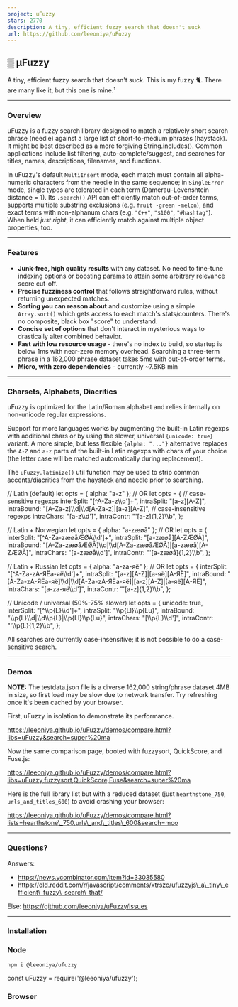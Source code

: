 ```yaml
---
project: uFuzzy
stars: 2770
description: A tiny, efficient fuzzy search that doesn't suck
url: https://github.com/leeoniya/uFuzzy
---
```


▒ μFuzzy
--------

A tiny, efficient fuzzy search that doesn't suck. This is my fuzzy 🐈. There are many like it, but this one is mine.¹

* * *

### Overview

uFuzzy is a fuzzy search library designed to match a relatively short search phrase (needle) against a large list of short-to-medium phrases (haystack). It might be best described as a more forgiving String.includes(). Common applications include list filtering, auto-complete/suggest, and searches for titles, names, descriptions, filenames, and functions.

In uFuzzy's default `MultiInsert` mode, each match must contain all alpha-numeric characters from the needle in the same sequence; in `SingleError` mode, single typos are tolerated in each term (Damerau–Levenshtein distance = 1). Its `.search()` API can efficiently match out-of-order terms, supports multiple substring exclusions (e.g. `fruit -green -melon`), and exact terms with non-alphanum chars (e.g. `"C++"`, `"$100"`, `"#hashtag"`). When held _just right_, it can efficiently match against multiple object properties, too.

* * *

### Features

-   **Junk-free, high quality results** with any dataset. No need to fine-tune indexing options or boosting params to attain some arbitrary relevance score cut-off.
-   **Precise fuzziness control** that follows straightforward rules, without returning unexpected matches.
-   **Sorting you can reason about** and customize using a simple `Array.sort()` which gets access to each match's stats/counters. There's no composite, black box "score" to understand.
-   **Concise set of options** that don't interact in mysterious ways to drastically alter combined behavior.
-   **Fast with low resource usage** - there's no index to build, so startup is below 1ms with near-zero memory overhead. Searching a three-term phrase in a 162,000 phrase dataset takes 5ms with out-of-order terms.
-   **Micro, with zero dependencies** - currently ~7.5KB min

* * *

### Charsets, Alphabets, Diacritics

uFuzzy is optimized for the Latin/Roman alphabet and relies internally on non-unicode regular expressions.

Support for more languages works by augmenting the built-in Latin regexps with additional chars or by using the slower, universal `{unicode: true}` variant. A more simple, but less flexible `{alpha: "..."}` alternative replaces the `A-Z` and `a-z` parts of the built-in Latin regexps with chars of your choice (the letter case will be matched automatically during replacement).

The `uFuzzy.latinize()` util function may be used to strip common accents/diacritics from the haystack and needle prior to searching.

// Latin (default)
let opts \= { alpha: "a-z" };
// OR
let opts \= {
  // case-sensitive regexps
  interSplit: "\[^A-Za-z\\\\d'\]+",
  intraSplit: "\[a-z\]\[A-Z\]",
  intraBound: "\[A-Za-z\]\\\\d|\\\\d\[A-Za-z\]|\[a-z\]\[A-Z\]",
  // case-insensitive regexps
  intraChars: "\[a-z\\\\d'\]",
  intraContr: "'\[a-z\]{1,2}\\\\b",
};

// Latin + Norwegian
let opts \= { alpha: "a-zæøå" };
// OR
let opts \= {
  interSplit: "\[^A-Za-zæøåÆØÅ\\\\d'\]+",
  intraSplit: "\[a-zæøå\]\[A-ZÆØÅ\]",
  intraBound: "\[A-Za-zæøåÆØÅ\]\\\\d|\\\\d\[A-Za-zæøåÆØÅ\]|\[a-zæøå\]\[A-ZÆØÅ\]",
  intraChars: "\[a-zæøå\\\\d'\]",
  intraContr: "'\[a-zæøå\]{1,2}\\\\b",
};

// Latin + Russian
let opts \= { alpha: "a-zа-яё" };
// OR
let opts \= {
  interSplit: "\[^A-Za-zА-ЯЁа-яё\\\\d'\]+",
  intraSplit: "\[a-z\]\[A-Z\]|\[а-яё\]\[А-ЯЁ\]",
  intraBound: "\[A-Za-zА-ЯЁа-яё\]\\\\d|\\\\d\[A-Za-zА-ЯЁа-яё\]|\[a-z\]\[A-Z\]|\[а-яё\]\[А-ЯЁ\]",
  intraChars: "\[a-zа-яё\\\\d'\]",
  intraContr: "'\[a-z\]{1,2}\\\\b",
};

// Unicode / universal (50%-75% slower)
let opts \= {
  unicode: true,
  interSplit: "\[^\\\\p{L}\\\\d'\]+",
  intraSplit: "\\\\p{Ll}\\\\p{Lu}",
  intraBound: "\\\\p{L}\\\\d|\\\\d\\\\p{L}|\\\\p{Ll}\\\\p{Lu}",
  intraChars: "\[\\\\p{L}\\\\d'\]",
  intraContr: "'\\\\p{L}{1,2}\\\\b",
};

All searches are currently case-insensitive; it is not possible to do a case-sensitive search.

* * *

### Demos

**NOTE:** The testdata.json file is a diverse 162,000 string/phrase dataset 4MB in size, so first load may be slow due to network transfer. Try refreshing once it's been cached by your browser.

First, uFuzzy in isolation to demonstrate its performance.

https://leeoniya.github.io/uFuzzy/demos/compare.html?libs=uFuzzy&search=super%20ma

Now the same comparison page, booted with fuzzysort, QuickScore, and Fuse.js:

https://leeoniya.github.io/uFuzzy/demos/compare.html?libs=uFuzzy,fuzzysort,QuickScore,Fuse&search=super%20ma

Here is the full library list but with a reduced dataset (just `hearthstone_750`, `urls_and_titles_600`) to avoid crashing your browser:

https://leeoniya.github.io/uFuzzy/demos/compare.html?lists=hearthstone\_750,urls\_and\_titles\_600&search=moo

* * *

### Questions?

Answers:

-   https://news.ycombinator.com/item?id=33035580
-   https://old.reddit.com/r/javascript/comments/xtrszc/ufuzzyjs\_a\_tiny\_efficient\_fuzzy\_search\_that/

Else: https://github.com/leeoniya/uFuzzy/issues

* * *

### Installation

### Node

```
npm i @leeoniya/ufuzzy
```

const uFuzzy \= require('@leeoniya/ufuzzy');

### Browser

<script src\="./dist/uFuzzy.iife.min.js"\></script\>

* * *

### Example

let haystack \= \[
    'puzzle',
    'Super Awesome Thing (now with stuff!)',
    'FileName.js',
    '/feeding/the/catPic.jpg',
\];

let needle \= 'feed cat';

let opts \= {};

let uf \= new uFuzzy(opts);

// pre-filter
let idxs \= uf.filter(haystack, needle);

// idxs can be null when the needle is non-searchable (has no alpha-numeric chars)
if (idxs != null && idxs.length \> 0) {
  // sort/rank only when <= 1,000 items
  let infoThresh \= 1e3;

  if (idxs.length <= infoThresh) {
    let info \= uf.info(idxs, haystack, needle);

    // order is a double-indirection array (a re-order of the passed-in idxs)
    // this allows corresponding info to be grabbed directly by idx, if needed
    let order \= uf.sort(info, haystack, needle);

    // render post-filtered & ordered matches
    for (let i \= 0; i < order.length; i++) {
      // using info.idx here instead of idxs because uf.info() may have
      // further reduced the initial idxs based on prefix/suffix rules
      console.log(haystack\[info.idx\[order\[i\]\]\]);
    }
  }
  else {
    // render pre-filtered but unordered matches
    for (let i \= 0; i < idxs.length; i++) {
      console.log(haystack\[idxs\[i\]\]);
    }
  }
}

* * *

### Integrated Search

uFuzzy provides a `uf.search(haystack, needle, outOfOrder = 0, infoThresh = 1e3) => [idxs, info, order]` wrapper which combines the `filter`, `info`, `sort` steps above. This method also implements efficient logic for matching search terms out of order and support for multiple substring exclusions, e.g. `fruit -green -melon`.

* * *

### Match Highlighting

Get your ordered matches first:

let haystack \= \[
  'foo',
  'bar',
  'cowbaz',
\];

let needle \= 'ba';

let u \= new uFuzzy();

let idxs \= u.filter(haystack, needle);
let info \= u.info(idxs, haystack, needle);
let order \= u.sort(info, haystack, needle);

Basic innerHTML highlighter (`<mark>`\-wrapped ranges):

let innerHTML \= '';

for (let i \= 0; i < order.length; i++) {
  let infoIdx \= order\[i\];

  innerHTML += uFuzzy.highlight(
    haystack\[info.idx\[infoIdx\]\],
    info.ranges\[infoIdx\],
  ) + '<br>';
}

console.log(innerHTML);

innerHTML highlighter with custom marking function (`<b>`\-wrapped ranges):

let innerHTML \= '';

const mark \= (part, matched) \=> matched ? '<b>' + part + '</b>' : part;

for (let i \= 0; i < order.length; i++) {
  let infoIdx \= order\[i\];

  innerHTML += uFuzzy.highlight(
    haystack\[info.idx\[infoIdx\]\],
    info.ranges\[infoIdx\],

    mark,
  ) + '<br>';
}

console.log(innerHTML);

DOM/JSX element highlighter with custom marking and append functions:

let domElems \= \[\];

const mark \= (part, matched) \=> {
  let el \= matched ? document.createElement('mark') : document.createElement('span');
  el.textContent \= part;
  return el;
};

const append \= (accum, part) \=> { accum.push(part); };

for (let i \= 0; i < order.length; i++) {
  let infoIdx \= order\[i\];

  let matchEl \= document.createElement('div');

  let parts \= uFuzzy.highlight(
    haystack\[info.idx\[infoIdx\]\],
    info.ranges\[infoIdx\],

    mark,
    \[\],
    append,
  );

  matchEl.append(...parts);

  domElems.push(matchEl);
}

document.getElementById('matches').append(...domElems);

* * *

### How It Works

uFuzzy has two operational modes which differ in matching strategy:

-   **intraMode: 0** (default) requires all alpha-numeric characters in each search term to exist in the same sequence in all matches. For example, when searching for "**cat**", this mode is capable of matching the strings below. What is _actually_ matched will depend on additonal fuzziness settings.
    -   **cat**
    -   **c**o**at**
    -   s**c**r**at**ch
    -   **ca**n**t**ina
    -   tra**c**tors **a**re la**t**e
-   **intraMode: 1** allows for a single error in each term of the search phrase, where an error is one of: substitution (replacement), transposition (swap), insertion (addition), or deletion (omission). The search strings with errors below can return matches containing "**example**". What is _actually_ matched will depend on additonal fuzziness settings. In contrast to the previous mode, searching for "**example**" will never match "**ex**tr**a** **m**a**ple**".
    -   `example` - exact
    -   `examplle` - single insertion (addition)
    -   `exemple` - single substitution (replacement)
    -   `exmaple` - single transposition (swap)
    -   `exmple` - single deletion (omission)
    -   `xamp` - partial
    -   `xmap` - partial with transposition

There are 3 phases to a search:

1.  **Filter** filters the full `haystack` with a fast RegExp compiled from your `needle` without doing any extra ops. It returns an array of matched indices in original order.
2.  **Info** collects more detailed stats about the filtered matches, such as start offsets, fuzz level, prefix/suffix counters, etc. It also gathers substring match positions for range highlighting. Finally, it filters out any matches that don't conform to the desired prefix/suffix rules. To do all this it re-compiles the `needle` into two more-expensive RegExps that can partition each match. Therefore, it should be run on a reduced subset of the haystack, usually returned by the Filter phase. The uFuzzy demo is gated at <= 1,000 filtered items, before moving ahead with this phase.
3.  **Sort** does an `Array.sort()` to determine final result order, utilizing the `info` object returned from the previous phase. A custom sort function can be provided via a uFuzzy option: `{sort: (info, haystack, needle) => idxsOrder}`.

* * *

### API

A liberally-commented 200 LoC uFuzzy.d.ts file.

* * *

### Options

Options with an **inter** prefix apply to allowances _in between_ search terms, while those with an **intra** prefix apply to allowances _within_ each search term.

Option

Description

Default

Examples

`intraMode`

How term matching should be performed

`0`

`0` MultiInsert  
`1` SingleError  
  
See How It Works

`intraIns`

Max number of extra chars allowed  
between each char within a term

Matches the value of `intraMode` (either `0` or `1`)

Searching "cat"...  
`0` can match: **cat**, s**cat**, **cat**ch, va**cat**e  
`1` also matches: **ca**r**t**, **c**h**a**p**t**er, out**ca**s**t**  

`interIns`

Max number of extra chars allowed between terms

`Infinity`

Searching "where is"...  
`Infinity` can match: **where is**, **where** have blah w**is**dom  
`5` cannot match: where have blah wisdom  

`intraSub`  
`intraTrn`  
`intraDel`  

For `intraMode: 1` only,  
Error types to tolerate within terms

Matches the value of `intraMode` (either `0` or `1`)

`0` No  
`1` Yes  

`intraChars`

Partial regexp for allowed insert  
chars between each char within a term

`[a-z\d']`

`[a-z\d]` matches only alpha-numeric (case-insensitive)  
`[\w-]` would match alpha-numeric, undercore, and hyphen  

`intraFilt`

Callback for excluding results based on term & match

`(term, match, index) => true`

Do your own thing, maybe... - Length diff threshold  
\- Levenshtein distance  
\- Term offset or content  

`interChars`

Partial regexp for allowed chars between terms

`.`

`.` matches all chars  
`[^a-z\d]` would only match whitespace and punctuation  

`interLft`

Determines allowable term left boundary

`0`

Searching "mania"...  
`0` any - anywhere: ro**mania**n  
`1` loose - whitespace, punctuation, alpha-num, case-change transitions: Track**Mania**, **mania**c  
`2` strict - whitespace, punctuation: **mania**cally  

`interRgt`

Determines allowable term right boundary

`0`

Searching "mania"...  
`0` any - anywhere: ro**mania**n  
`1` loose - whitespace, punctuation, alpha-num, case-change transitions: **Mania**Star  
`2` strict - whitespace, punctuation: **mania**\_foo  

`sort`

Custom result sorting function

`(info, haystack, needle) => idxsOrder`

Default: Search sort, prioritizes full term matches and char density  
Demo: Typeahead sort, prioritizes start offset and match length  

* * *

### A biased appraisal of similar work

This assessment is extremely narrow and, of course, biased towards my use cases, text corpus, and my complete expertise in operating my own library. It is highly probable that I'm not taking full advantage of some feature in other libraries that may significantly improve outcomes along some axis; I welcome improvement PRs from anyone with deeper library knowledge than afforded by my hasty 10min skim over any "Basic usage" example and README doc.

#### Search quality

Can-of-worms #1.

Before we discuss performance let's talk about search quality, because speed is irrelevant when your results are a strange medly of "Oh yeah!" and "WTF?".

Search quality is very subjective. What constitutes a good top match in a "typeahead / auto-suggest" case can be a poor match in a "search / find-all" scenario. Some solutions optimize for the latter, some for the former. It's common to find knobs that skew the results in either direction, but these are often by-feel and imperfect, being little more than a proxy to producing a single, composite match "score".

**UPDATE (2024):** The critique below regarding bizzare matches is only true for the _default_ config of Fuse.js. Counterintuitively, setting `ignoreFieldNorm: true` improved the results considerably, but ordering of the high quality matches remains ungreat.

Let's take a look at some matches produced by the most popular fuzzy search library, Fuse.js and some others for which match highlighting is implemented in the demo.

Searching for the partial term **"twili"**, we see these results appearing above numerous obvious **"twilight"** results:

https://leeoniya.github.io/uFuzzy/demos/compare.html?libs=uFuzzy,fuzzysort,QuickScore,Fuse&search=twili

-   **twi**r**li**ng
-   **T**he total number of received alerts that **w**ere **i**nva**li**d.
-   **T**om Clancy's Ghost Recon **Wil**dlands - AS**I**A Pre-order Standard Uplay Activation
-   **t**heHunter™: Call of the **Wi**ld - Bearclaw **Li**te CB-60

Not only are these poor matches in isolation, but they actually rank higher than literal substrings.

Finishing the search term to **"twilight"**, _still_ scores bizzare results higher:

https://leeoniya.github.io/uFuzzy/demos/compare.html?libs=uFuzzy,fuzzysort,QuickScore,Fuse&search=twilight

-   Magic: **T**he Gathering - Duels of the Planeswalkers **Wi**ngs of **Light** Unlock
-   **T**he **Wil**d E**ight**

Some engines do better with partial prefix matches, at the expense of higher startup/indexing cost:

https://leeoniya.github.io/uFuzzy/demos/compare.html?libs=uFuzzy,FlexSearch,match-sorter,MiniSearch&search=twili

Here, `match-sorter` returns 1,384 results, but only the first 40 are relevant. How do we know where the cut-off is?

#### Performance

Can-of-worms #2.

All benchmarks suck, but this one might suck more than others.

-   I've tried to follow any "best performance" advice when I could find it in each library's docs, but it's a certainty that some stones were left unturned when implementing ~20 different search engines.
-   Despite my best efforts, result quality is still extremely variable between libraries, and even between search terms. In some cases, results are very poor but the library is very fast; in other cases, the results are better, but the library is quite slow. What use is extreme speed when the search quality is sub-par? This is a subjective, nuanced topic that will surely affect how you interpret these numbers. I consider uFuzzy's search quality second-to-none, so my view of most faster libraries is typically one of quality trade-offs I'm happy not to have made. I encourage you to evaluate the results for all benched search phrases manually to decide this for yourself.
-   Many fulltext & document-search libraries compared here are designed to work best with exact terms rather than partial matches (which this benchmark is skewed towards).

Still, something is better than a hand-wavy YMMV/do-it-yourself dismissal and certainly better than nothing.

#### Benchmark

**Environment**

Date

2023-10

Hardware

CPU: Ryzen 7 PRO 5850U (1.9GHz, 7nm, 15W TDP)  
RAM: 48GB  
SSD: Samsung SSD 980 PRO 1TB (NVMe)  

OS

EndeavourOS (Arch Linux)  
v6.5.4-arch2-1 x86\_64

Chrome

v117.0.5938.132

-   Each benchmark can be run by changing the `libs` parameter to the desired library name: https://leeoniya.github.io/uFuzzy/demos/compare.html?bench&libs=uFuzzy
-   Results output is suppressed in `bench` mode to avoid benchmarking the DOM.
-   Measurements are taken in the Performance secrion of Chrome's DevTools by recording several reloads of the bench page, with forced garbage collection in between. The middle/typical run is used to collect numbers.
-   The search corpus is 162,000 words and phrases, loaded from a 4MB testdata.json.
-   The benchmark types and then deletes, character-by-character (every 20ms) the following search terms, triggering a search for each keypress: `test`, `chest`, `super ma`, `mania`, `puzz`, `prom rem stor`, `twil`.

To evaluate the results for each library, or to compare several, simply visit the same page with more `libs` and without `bench`: https://leeoniya.github.io/uFuzzy/demos/compare.html?libs=uFuzzy,fuzzysort,QuickScore,Fuse&search=super%20ma.

There are several metrics evaluated:

-   Init time - how long it takes to load the library and build any required index to perform searching.
-   Bench runtime - how long it takes to execute all searches.
-   Memory required - peak JS heap size used during the bench as well as how much is still retained after a forced garbage collection at the end.
-   GC cost - how much time is needed to collect garbage at the end (main thread jank)

Lib

Stars

Size (min)

Init

Search  
(x 86)

Heap (peak)

Retained

GC

uFuzzy (try)

★ 2.3k

7.6KB

0.5ms

434ms

28.4MB

7.4MB

18ms

uFuzzy (try)  
(external prefix caching)

210ms

27.8MB

7.4MB

18ms

uFuzzy (try)  
(outOfOrder, fuzzier)

545ms

29.5MB

7.4MB

18ms

uFuzzy (try)  
(outOfOrder, fuzzier, SingleError)

508ms

30.0MB

7.4MB

18ms

\-------

Fuse.js (try)

★ 16.6k

24.2KB

31ms

33875ms

245MB

13.9MB

25ms

FlexSearch (Light) (try)

★ 10.7k

6.2KB

3210ms

83ms

670MB

316MB

553ms

Lunr.js (try)

★ 8.7k

29.4KB

1704ms

996ms

380MB

123MB

166ms

Orama (formerly Lyra) (try)

★ 6.4k

41.5KB

2650ms

225ms

313MB

192MB

180ms

MiniSearch (try)

★ 3.4k

29.1KB

504ms

1453ms

438MB

67MB

105ms

match-sorter (try)

★ 3.4k

7.3KB

0.1ms

6245ms

71MB

7.3MB

12ms

fuzzysort (try)

★ 3.4k

6.2KB

50ms

1321ms

175MB

84MB

63ms

Wade (try)

★ 3k

4KB

781ms

194ms

438MB

42MB

130ms

fuzzysearch (try)

★ 2.7k

0.2KB

0.1ms

529ms

26.2MB

7.3MB

18ms

js-search (try)

★ 2.1k

17.1KB

5620ms

1190ms

1740MB

734MB

2600ms

Elasticlunr.js (try)

★ 2k

18.1KB

933ms

1330ms

196MB

70MB

135ms

Fuzzyset (try)

★ 1.4k

2.8KB

2962ms

606ms

654MB

238MB

239ms

search-index (try)

★ 1.4k

168KB

RangeError: Maximum call stack size exceeded

sifter.js (try)

★ 1.1k

7.5KB

3ms

1070ms

46.2MB

10.6MB

18ms

fzf-for-js (try)

★ 831

15.4KB

50ms

6290ms

153MB

25MB

18ms

fuzzy (try)

★ 819

1.4KB

0.1ms

5427ms

72MB

7.3MB

14ms

fast-fuzzy (try)

★ 346

18.2KB

790ms

19266ms

550MB

165MB

140ms

ItemsJS (try)

★ 305

109KB

2400ms

11304ms

320MB

88MB

163ms

LiquidMetal (try)

★ 292

4.2KB

(crash)

FuzzySearch (try)

★ 209

3.5KB

2ms

3948ms

84MB

10.5MB

18ms

FuzzySearch2 (try)

★ 186

19.4KB

93ms

4189ms

117MB

40.3MB

40ms

QuickScore (try)

★ 153

9.5KB

10ms

6915ms

133MB

12.1MB

18ms

ndx (try)

★ 142

2.9KB

300ms

581ms

308MB

137MB

262ms

fzy (try)

★ 133

1.5KB

0.1ms

3932ms

34MB

7.3MB

10ms

fuzzy-tools (try)

★ 13

3KB

0.1ms

5138ms

164MB

7.5MB

18ms

fuzzyMatch (try)

★ 0

1KB

0.1ms

2415ms

83.5MB

7.3MB

13ms
